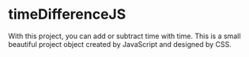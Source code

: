 # timeDifferenceJS
With this project, you can add or subtract time with time. This is a small beautiful project object created by JavaScript and designed by CSS.
